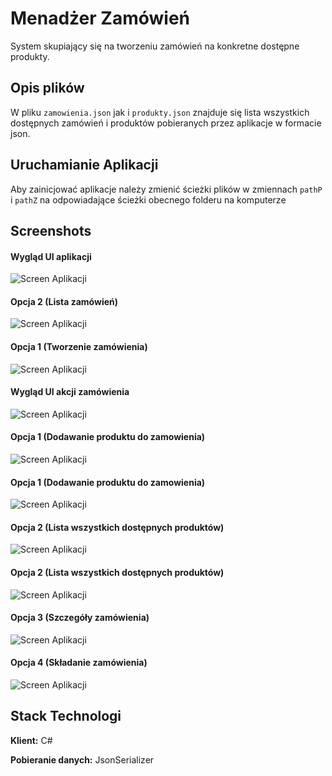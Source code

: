 
# Menadżer Zamówień

System skupiający się na tworzeniu zamówień na konkretne dostępne produkty.
## Opis plików


W pliku `zamowienia.json` jak i `produkty.json` znajduje się lista wszystkich dostępnych zamówień i produktów pobieranych przez aplikacje w formacie json.





## Uruchamianie Aplikacji

Aby zainicjować aplikacje należy zmienić ścieżki plików w zmiennach ```pathP ``` i ```pathZ``` na odpowiadające ścieżki obecnego folderu na komputerze


## Screenshots
#### Wygląd UI aplikacji
![Screen Aplikacji](https://imgur.com/r5CWAYr)
#### Opcja 2 (Lista zamówień)
![Screen Aplikacji](https://imgur.com/V0o0PSq)
#### Opcja 1 (Tworzenie zamówienia)
![Screen Aplikacji](https://imgur.com/Dzfka3b)
#### Wygląd UI akcji zamówienia
![Screen Aplikacji](https://imgur.com/9TclwSW)
#### Opcja 1 (Dodawanie produktu do zamowienia)
![Screen Aplikacji](https://imgur.com/pML35Tr)
#### Opcja 1 (Dodawanie produktu do zamowienia)
![Screen Aplikacji](https://imgur.com/pML35Tr)
#### Opcja 2 (Lista wszystkich dostępnych produktów)
![Screen Aplikacji](https://imgur.com/Siyxa41)
#### Opcja 2 (Lista wszystkich dostępnych produktów)
![Screen Aplikacji](https://imgur.com/Siyxa41)
#### Opcja 3 (Szczegóły zamówienia)
![Screen Aplikacji](https://imgur.com/XxaYxWS)
#### Opcja 4 (Składanie zamówienia)
![Screen Aplikacji](https://imgur.com/XBHi0Xr)

## Stack Technologi
**Klient:** C#

**Pobieranie danych:** JsonSerializer
